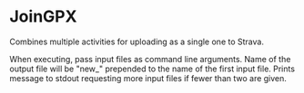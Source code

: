 # JoinGPX
Combines multiple activities for uploading as a single one to Strava.

When executing, pass input files as command line arguments.
Name of the output file will be "new_" prepended to the name of the first input file.
Prints message to stdout requesting more input files if fewer than two are given.
